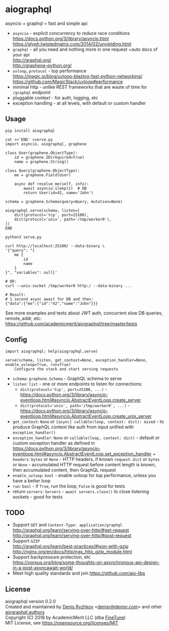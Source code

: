 # aiographql

asyncio + graphql = fast and simple api

* `asyncio` - explicit concurrency to reduce race conditions  
  https://docs.python.org/3/library/asyncio.html  
  https://glyph.twistedmatrix.com/2014/02/unyielding.html
* `graphql` - all you need and nothing more in one request +auto docs of your api  
  http://graphql.org/  
  http://graphene-python.org/
* `uvloop`, `protocol` - top performance  
  https://magic.io/blog/uvloop-blazing-fast-python-networking/  
  https://github.com/MagicStack/uvloop#performance
* minimal http - unlike REST frameworks that are waste of time for `/graphql` endpoint
* pluggable context - for auth, logging, etc
* exception handling - at all levels, with default or custom handler

## Usage

    pip install aiographql

    cat <<'END' >serve.py
    import asyncio, aiographql, graphene

    class User(graphene.ObjectType):
        id = graphene.ID(required=True)
        name = graphene.String()

    class Query(graphene.ObjectType):
        me = graphene.Field(User)

        async def resolve_me(self, info):
            await asyncio.sleep(1)  # DB
            return User(id=42, name='John')

    schema = graphene.Schema(query=Query, mutation=None)

    aiographql.serve(schema, listen=[
        dict(protocol='tcp', port=25100),
        dict(protocol='unix', path='/tmp/worker0'),
    ])
    END

    python3 serve.py

    curl http://localhost:25100/ --data-binary \
    '{"query": "{
        me {
            id
            name
        }
    }", "variables": null}'

    # OR:
    curl --unix-socket /tmp/worker0 http:/ --data-binary ...

    # Result:
    # 1 second async await for DB and then:
    {"data":{"me":{"id":"42","name":"John"}}}

See more examples and tests about JWT auth, concurrent slow DB queries, remote_addr, etc:  
https://github.com/academicmerit/aiographql/tree/master/tests

## Config

    import aiographql; help(aiographql.serve)

    serve(schema, listen, get_context=None, exception_handler=None, enable_uvloop=True, run=True)
        Configure the stack and start serving requests

* `schema`: `graphene.Schema` - GraphQL schema to serve
* `listen`: `list` - one or more endpoints to listen for connections:
    * `dict(protocol='tcp', port=25100, ...)` - https://docs.python.org/3/library/asyncio-eventloop.html#asyncio.AbstractEventLoop.create_server
    * `dict(protocol='unix', path='/tmp/worker0', ...)` - https://docs.python.org/3/library/asyncio-eventloop.html#asyncio.AbstractEventLoop.create_unix_server
* `get_context`: `None` or `[async] callable(loop, context: dict): mixed` - to produce GraphQL context like auth from input unified with `exception_handler()`
* `exception_handler`: `None` or `callable(loop, context: dict)` - default or custom exception handler as defined in  
   https://docs.python.org/3/library/asyncio-eventloop.html#asyncio.AbstractEventLoop.set_exception_handler +
   `headers`: `bytes` or `None` - HTTP headers, if known
   `request`: `dict` or `bytes` or `None` - accumulated HTTP request before content length is known, then accumulated content, then GraphQL request
* `enable_uvloop`: `bool` - enable uvloop for top performance, unless you have a better loop
* `run`: `bool` - if `True`, run the loop; `False` is good for tests
* return `servers`: `Servers` - `await servers.close()` to close listening sockets - good for tests

## TODO

* Support `GET` and `Content-Type: application/graphql`  
  http://graphql.org/learn/serving-over-http/#get-request  
  http://graphql.org/learn/serving-over-http/#post-request
* Support `GZIP`  
  http://graphql.org/learn/best-practices/#json-with-gzip  
  http://nginx.org/en/docs/http/ngx_http_gzip_module.html
* Support backpressure protection, etc  
  https://vorpus.org/blog/some-thoughts-on-asynchronous-api-design-in-a-post-asyncawait-world/
* Meet high quality standards and join https://github.com/aio-libs

## License

aiographql version 0.2.0  
Created and maintained by [Denis Ryzhkov](https://github.com/denis-ryzhkov/) \<denisr@denisr.com\> and other [aiographql authors](AUTHORS.md)  
Copyright (C) 2018 by AcademicMerit LLC (dba [FineTune](https://www.finetunelearning.com/))  
MIT License, see https://opensource.org/licenses/MIT
